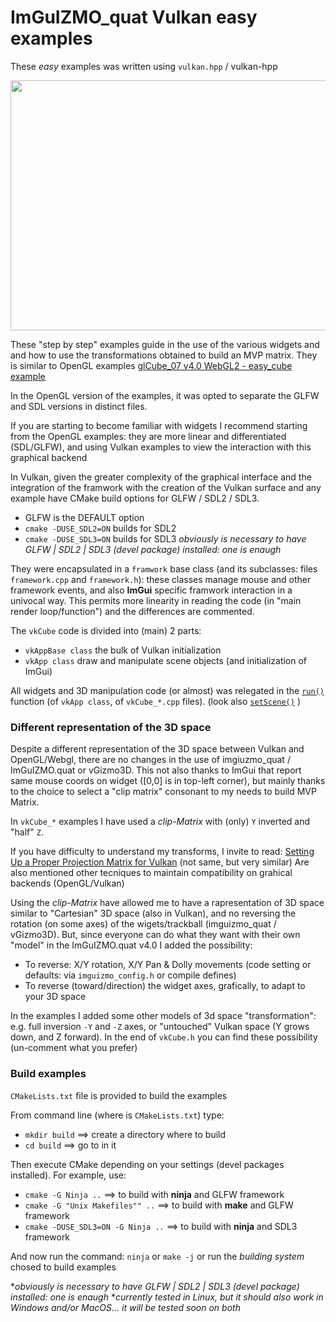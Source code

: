 # ImGuIZMO_quat Vulkan easy examples
These *easy* examples was written using `vulkan.hpp` / vulkan-hpp 

<p align="center"><a href="https://brutpitt.github.io/myRepos/imGuIZMO/example/WebGL/wglCubeExample.html"> 
<img width="640" height="400" src="https://brutpitt.github.io/myRepos/imGuIZMO/screenshots/cube_ex.png"></a>
</p>

These "step by step" examples guide in the use of the various widgets and and how to use the transformations obtained to build an MVP matrix.
They is similar to OpenGL examples [glCube_07 v4.0 WebGL2 - easy_cube example](https://brutpitt.github.io/myRepos/imGuIZMO/example/WebGL/wglCubeExample.html)


In the OpenGL version of the examples, it was opted to separate the GLFW and SDL versions in distinct files.

If you are starting to become familiar with widgets I recommend starting from the OpenGL examples: they are more linear and differentiated (SDL/GLFW), and using Vulkan examples to view the interaction with this graphical backend

In Vulkan, given the greater complexity of the graphical interface and the integration of the framwork with the creation of the Vulkan surface and any example have CMake build options for GLFW / SDL2 / SDL3.
- GLFW is the DEFAULT option
- `cmake -DUSE_SDL2=ON` builds for SDL2
- `cmake -DUSE_SDL3=ON` builds for SDL3
*obviously is necessary to have GLFW | SDL2 | SDL3 (devel package) installed: one is enaugh*

They were encapsulated in a `framwork` base class (and its subclasses: files `framework.cpp` and `framework.h`): these classes manage mouse and other framework events, and also **ImGui** specific framwork interaction in a univocal way.
This permits more linearity in reading the code (in "main render loop/function") and the differences are commented.

The `vkCube` code is divided into (main) 2 parts:
- `vkAppBase class` the bulk of Vulkan initialization 
- `vkApp class` draw and manipulate scene objects (and initialization of ImGui)

All widgets and 3D manipulation code (or almost) was relegated in the [`run()`](https://github.com/BrutPitt/imGuIZMO.quat/blob/24799735456308e298f07474eab2eea90d4941ca/basic_examples/cube_Vulkan/vkCube_06.cpp#L404) function (of `vkApp class`, of `vkCube_*.cpp` files). 
(look also [`setScene()`](https://github.com/BrutPitt/imGuIZMO.quat/blob/24799735456308e298f07474eab2eea90d4941ca/basic_examples/cube_Vulkan/vkCube_06.cpp#L332) )


### Different representation of the 3D space
Despite a different representation of the 3D space between Vulkan and OpenGL/Webgl, there are no changes in the use of imgiuzmo_quat / ImGuIZMO.quat or vGizmo3D.
This not also thanks to ImGui that report same mouse coords on widget ([0,0] is in top-left corner), but mainly thanks to the choice to select a "clip matrix" consonant to my needs to build MVP Matrix.

In `vkCube_*` examples I have used a *clip-Matrix* with (only) `Y` inverted and "half" `Z`.

If you have difficulty to understand my transforms, I invite to read: [Setting Up a Proper Projection Matrix for Vulkan](https://johannesugb.github.io/gpu-programming/setting-up-a-proper-vulkan-projection-matrix/) (not same, but very similar)
Are also mentioned other tecniques to maintain compatibility on grahical backends (OpenGL/Vulkan)

Using the *clip-Matrix* have allowed me to have a rapresentation of 3D space similar to "Cartesian" 3D space (also in Vulkan), and no reversing the rotation (on some axes) of the wigets/trackball (imguizmo_quat / vGizmo3D).
But, since everyone can do what they want with their own "model" in the ImGuIZMO.quat v4.0 I added the possibility:
- To reverse: X/Y rotation, X/Y Pan & Dolly movements (code setting or defaults: via `imguizmo_config.h` or compile defines)
- To reverse (toward/direction) the widget axes, grafically, to adapt to your 3D space

In the examples I added some other models of 3d space "transformation":
e.g. full inversion `-Y` and `-Z` axes, or "untouched" Vulkan space (Y grows down, and Z forward).
In the end of `vkCube.h` you can find these possibility (un-comment what you prefer)


### Build examples

`CMakeLists.txt` file is provided to build the examples

From command line (where is `CMakeLists.txt`) type:
- `mkdir build` ==> create a directory where to build
- `cd build` ==> go to in it   

Then execute CMake depending on your settings (devel packages installed).
For example, use:
- `cmake -G Ninja ..` ==> to build with **ninja** and GLFW framework
- `cmake -G "Unix Makefiles"" ..` ==> to build with **make** and GLFW framework
- `cmake -DUSE_SDL3=ON -G Ninja ..` ==> to build with **ninja** and SDL3 framework

And now run the command:
`ninja` or `make -j` or run the *building system* chosed to build examples

**obviously is necessary to have GLFW | SDL2 | SDL3 (devel package) installed: one is enaugh*
**currently tested in Linux, but it should also work in Windows and/or MacOS... it will be tested soon on both*